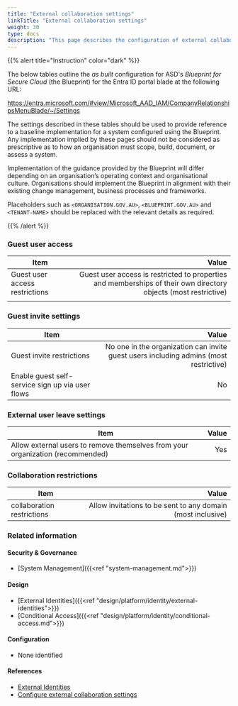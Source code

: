 ```yaml
---
title: "External collaboration settings"
linkTitle: "External collaboration settings"
weight: 30
type: docs
description: "This page describes the configuration of external collaboration settings within Microsoft Entra ID associated with systems built according to the guidance provided by ASD's Blueprint for Secure Cloud."
---
```


{{% alert title="Instruction" color="dark" %}}
 
The below tables outline the *as built* configuration for ASD's *Blueprint for Secure Cloud* (the Blueprint) for the Entra ID portal blade at the following URL: 

https://entra.microsoft.com/#view/Microsoft_AAD_IAM/CompanyRelationshipsMenuBlade/~/Settings
 
The settings described in these tables should be used to provide reference to a baseline implementation for a system configured using the Blueprint. Any implementation implied by these pages should not be considered as prescriptive as to how an organisation must scope, build, document, or assess a system.

Implementation of the guidance provided by the Blueprint will differ depending on an organisation’s operating context and organisational culture. Organisations should implement the Blueprint in alignment with their existing change management, business processes and frameworks.

Placeholders such as `<ORGANISATION.GOV.AU>`, `<BLUEPRINT.GOV.AU>` and `<TENANT-NAME>` should be replaced with the relevant details as required.
 
{{% /alert %}}

### Guest user access

| Item                           |                                                                                                           Value |
| ------------------------------ | --------------------------------------------------------------------------------------------------------------: |
| Guest user access restrictions | Guest user access is restricted to properties and memberships of their own directory objects (most restrictive) |
|                                |                                                                                                                 |

### Guest invite settings

| Item                                             |                                                                                 Value |
| ------------------------------------------------ | ------------------------------------------------------------------------------------: |
| Guest invite restrictions                        | No one in the organization can invite guest users including admins (most restrictive) |
| Enable guest self-service sign up via user flows |                                                                                    No |

### External user leave settings

| Item                                                                           | Value |
| ------------------------------------------------------------------------------ | ----: |
| Allow external users to remove themselves from your organization (recommended) |   Yes |

### Collaboration restrictions

| Item                       |                                                       Value |
| -------------------------- | ----------------------------------------------------------: |
| collaboration restrictions | Allow invitations to be sent to any domain (most inclusive) |

### Related information

#### Security & Governance

* [System Management]({{<ref "system-management.md">}})
  
#### Design

* [External Identities]({{<ref "design/platform/identity/external-identities">}})
* [Conditional Access]({{<ref "design/platform/identity/conditional-access.md">}})
  
#### Configuration

* None identified

#### References

* [External Identities](https://learn.microsoft.com/entra/external-id/index-b2b)
* [Configure external collaboration settings](https://learn.microsoft.com/entra/external-id/external-collaboration-settings-configure)